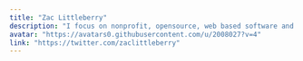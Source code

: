 ```yaml
---
title: "Zac Littleberry"
description: "I focus on nonprofit, opensource, web based software and develop on Linux. Available for DM on mastodon. No mass solicitation pls."
avatar: "https://avatars0.githubusercontent.com/u/2008027?v=4"
link: "https://twitter.com/zaclittleberry"
---
```

